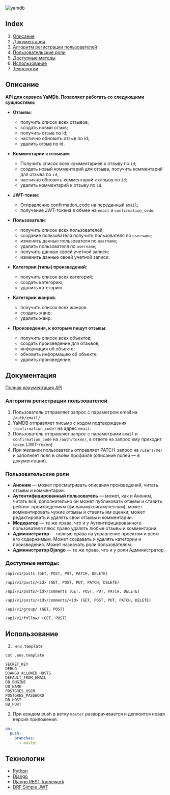 ![yamdb](https://github.com/IgorOlenchuk/yamdb_final/workflows/yamdb_final%20workflow/badge.svg?branch=master)

## Index
1. [Описание](#описание)
2. [Документация](#документация)
3. [Алгоритм регистрации пользователей](#алгоритм-регистрации-пользователей)
4. [Пользовательские роли](#пользовательские-роли)
5. [Доступные методы](#доступные-методы)
6. [Использование](использование)
7. [Технологии](#технологии)


## Описание

**API для сервиса YaMDb. Позволяет работать со следующими сущностями:**
 - **Отзывы**:
   - получить список всех отзывов;
   - создать новый отзыв; 
   - получить отзыв по id;
   - частично обновить отзыв по id;
   - удалить отзыв по id.
     
 - **Комментарии к отзывам**:
   - Получить список всех комментариев к отзыву по `id`;
   - создать новый комментарий для отзыва, получить комментарий для отзыва по `id`;
   - частично обновить комментарий к отзыву по `id`;
   - удалить комментарий к отзыву по `id`.
    
 - **JWT-токен**:
   - Отправление confirmation_code на переданный `email`;
   - получение JWT-токена в обмен на `email` и `confirmation_code`.
    
 - **Пользователи**:
   - получить список всех пользователей; 
   - создание пользователя получить пользователя по `username`;
   - изменить данные пользователя по `username`;
   - удалить пользователя по `username`;
   - получить данные своей учетной записи;
   - изменить данные своей учетной записи.
 
- **Категории (типы) произведений**:
   - получить список всех категорий;
   - создать категорию;
   - удалить категорию.
  
- **Категории жанров**:
   - получить список всех жанров
   - создать жанр;
   - удалить жанр.
  
- **Произведения, к которым пишут отзывы**: 
    - получить список всех объектов;
    - создать произведение для отзывов;
    - информация об объекте;
    - обновить информацию об объекте;
    - удалить произведение. 
    
## Документация
[Полная документация API](https://github.com/yandex-praktikum/api_yamdb/blob/master/static/redoc.yaml)


### Алгоритм регистрации пользователей

1. Пользователь отправляет запрос с параметром email на `/auth/email/`.
2. YaMDB отправляет письмо с кодом подтверждения `(confirmation_code)` на адрес `email`.
3. Пользователь отправляет запрос с параметрами `email` и `confirmation_code` на `/auth/token/`, 
в ответе на запрос ему приходит `token` (JWT-токен).
4. При желании пользователь отправляет PATCH-запрос на `/users/me/` и заполняет поля 
в своём профайле (описание полей — в документации).
   
### Пользовательские роли

- **Аноним** — может просматривать описания произведений, читать отзывы и комментарии.
- **Аутентифицированный пользователь** — может, как и Аноним, читать всё, дополнительно он может 
публиковать отзывы и ставить рейтинг произведениям (фильмам/книгам/песням), может комментировать 
чужие отзывы и ставить им оценки; может редактировать и удалять свои отзывы и комментарии.
- **Модератор** — те же права, что и у Аутентифицированного пользователя плюс право удалять любые отзывы и комментарии.
- **Администратор** — полные права на управление проектом и всем его содержимым. 
Может создавать и удалять категории и произведения. Может назначать роли пользователям.
- **Администратор Django** — те же права, что и у роли Администратор.

### Доступные методы:

```
/api/v1/posts (GET, POST, PUT, PATCH, DELETE)
```
```
/api/v1/posts/<id> (GET, POST, PUT, PATCH, DELETE)
```
```
/api/v1/posts/<id>/comments (GET, POST, PUT, PATCH, DELETE)
```
```
/api/v1/posts/<id>/comments/<id> (GET, POST, PUT, PATCH, DELETE)
```
```
/api/v1/group/ (GET, POST)
```
```
/api/v1/follow/ (GET, POST)
```

## Использование

1) `.env.template`

```shell
cat .env.template
```
```text
SECRET_KEY
DEBUG
DJANGO_ALLOWED_HOSTS
DEFAULT_FROM_EMAIL
DB_ENGINE
DB_NAME
POSTGRES_USER
POSTGRES_PASSWORD
DB_HOST
DB_PORT
```
2) При каждом push в ветку `master` разворачивается и деплоится новая версия приложения:
```yaml
on:
  push:
    branches:
      - master
```

## Технологии
- [Python](https://www.python.org/)
- [Django](https://www.djangoproject.com/)
- [Django REST framework](https://www.django-rest-framework.org/)
- [DRF Simple JWT](https://django-rest-framework-simplejwt.readthedocs.io/en/latest/)

